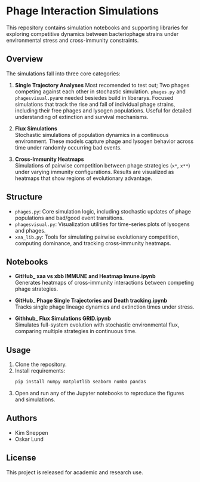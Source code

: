 
# Phage Interaction Simulations

This repository contains simulation notebooks and supporting libraries for exploring competitive dynamics between bacteriophage strains under environmental stress and cross-immunity constraints.

## Overview

The simulations fall into three core categories:

1. **Single Trajectory Analyses**
   Most recomended to test out; Two phages competing against each other in stochastic simulation. `phages.py` and `phagesvisual.py`are needed besiedes build in liberarys.
   Focused simulations that track the rise and fall of individual phage strains, including their free phages and lysogen populations. Useful for detailed understanding of extinction and survival mechanisms.
   
3. **Flux Simulations**  
   Stochastic simulations of population dynamics in a continuous environment. These models capture phage and lysogen behavior across time under randomly occurring bad events.

4. **Cross-Immunity Heatmaps**  
   Simulations of pairwise competition between phage strategies (`x*`, `x**`) under varying immunity configurations. Results are visualized as heatmaps that show regions of evolutionary advantage.

## Structure

- `phages.py`: Core simulation logic, including stochastic updates of phage populations and bad/good event transitions.
- `phagesvisual.py`: Visualization utilities for time-series plots of lysogens and phages.
- `xaa_lib.py`: Tools for simulating pairwise evolutionary competition, computing dominance, and tracking cross-immunity heatmaps.

## Notebooks

- **GitHub_ xaa vs xbb IMMUNE and Heatmap Imune.ipynb**  
  Generates heatmaps of cross-immunity interactions between competing phage strategies.

- **GitHub_ Phage Single Trajectories and Death tracking.ipynb**  
  Tracks single phage lineage dynamics and extinction times under stress.

- **Githhub_ Flux Simulations GRID.ipynb**  
  Simulates full-system evolution with stochastic environmental flux, comparing multiple strategies in continuous time.

## Usage

1. Clone the repository.
2. Install requirements:  
   ```bash
   pip install numpy matplotlib seaborn numba pandas
   ```
3. Open and run any of the Jupyter notebooks to reproduce the figures and simulations.

## Authors

- Kim Sneppen
- Oskar Lund


## License

This project is released for academic and research use.
